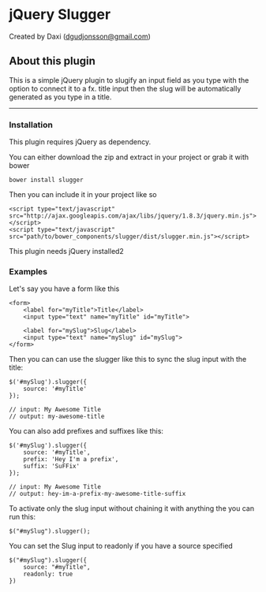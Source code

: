 # jQuery Slugger
Created by Daxi (<dgudjonsson@gmail.com>)

## About this plugin
This is a simple jQuery plugin to slugify an input field as you type with the option to connect it to a fx. title input then the slug will be automatically generated as you type in a title.

<hr>

### Installation
This plugin requires jQuery as dependency.

You can either download the zip and extract in your project or grab it with bower

	bower install slugger

Then you can include it in your project like so

	<script type="text/javascript" src="http://ajax.googleapis.com/ajax/libs/jquery/1.8.3/jquery.min.js"></script>
	<script type="text/javascript"  src="path/to/bower_components/slugger/dist/slugger.min.js"></script>

This plugin needs jQuery installed2

### Examples

Let's say you have a form like this

	<form>
		<label for="myTitle">Title</label>
	    <input type="text" name="myTitle" id="myTitle">

	    <label for="mySlug">Slug</label>
	    <input type="text" name="mySlug" id="mySlug">
	</form>

Then you can can use the slugger like this to sync the slug input with the title:

	$('#mySlug').slugger({
		source: '#myTitle'
	});

	// input: My Awesome Title
	// output: my-awesome-title

You can also add prefixes and suffixes like this:

	$('#mySlug').slugger({
		source: '#myTitle',
		prefix: 'Hey I'm a prefix',
		suffix: 'SuFFix'
	});

	// input: My Awesome Title
	// output: hey-im-a-prefix-my-awesome-title-suffix

To activate only the slug input without chaining it with anything the you can run this:

	$("#mySlug").slugger();

You can set the Slug input to readonly if you have a source specified

	$("#mySlug").slugger({
		source: "#myTitle",
		readonly: true
	})
